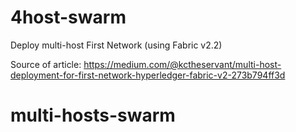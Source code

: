 # 4host-swarm
Deploy multi-host First Network (using Fabric v2.2)

Source of article: https://medium.com/@kctheservant/multi-host-deployment-for-first-network-hyperledger-fabric-v2-273b794ff3d
# multi-hosts-swarm
